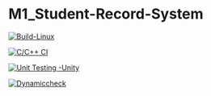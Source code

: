 # M1_Student-Record-System

[![Build-Linux](https://github.com/cvnjaideep/M1_Student-Record-System/actions/workflows/Build-Linux.yml/badge.svg)](https://github.com/cvnjaideep/M1_Student-Record-System/actions/workflows/Build-Linux.yml)

[![C/C++ CI](https://github.com/cvnjaideep/M1_Student-Record-System/actions/workflows/c-cpp.yml/badge.svg)](https://github.com/cvnjaideep/M1_Student-Record-System/actions/workflows/c-cpp.yml)

[![Unit Testing -Unity](https://github.com/cvnjaideep/M1_Student-Record-System/actions/workflows/unity.yml/badge.svg)](https://github.com/cvnjaideep/M1_Student-Record-System/actions/workflows/unity.yml)






[![Dynamiccheck](https://github.com/cvnjaideep/M1_Student-Record-System/actions/workflows/Dynamic-check.yml/badge.svg)](https://github.com/cvnjaideep/M1_Student-Record-System/actions/workflows/Dynamic-check.yml)
